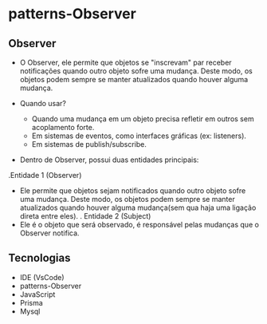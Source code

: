 # patterns-Observer

## Observer

- O Observer, ele permite que objetos se "inscrevam" par receber notificações quando outro
objeto sofre uma mudança. Deste modo, os objetos podem sempre se manter atualizados quando
houver alguma mudança.

- Quando usar?
  - Quando uma mudança em um objeto precisa refletir em outros sem acoplamento forte.
  - Em sistemas de eventos, como interfaces gráficas (ex: listeners).
  - Em sistemas de publish/subscribe.

- Dentro de  Observer, possui duas entidades principais: 

 .Entidade 1 (Observer)
- Ele permite que objetos sejam notificados quando outro objeto sofre uma mudança. Deste modo, os objetos podem sempre se manter atualizados quando houver alguma mudança(sem qua haja uma ligação direta entre eles).
 . Entidade 2 (Subject)
- Ele é o objeto que será observado, é responsável pelas mudanças que o Observer notifica.

## Tecnologias
- IDE (VsCode)
- patterns-Observer
- JavaScript
- Prisma 
- Mysql
